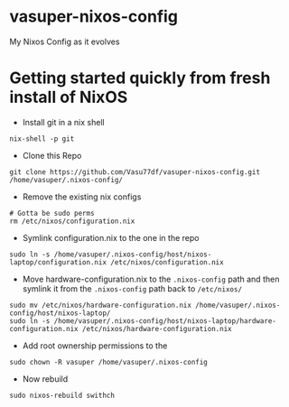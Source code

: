 # vasuper-nixos-config
My Nixos Config as it evolves

# Getting started quickly from fresh install of NixOS   

- Install git in a nix shell
```
nix-shell -p git
```

- Clone this Repo
```
git clone https://github.com/Vasu77df/vasuper-nixos-config.git /home/vasuper/.nixos-config/
```

- Remove the existing nix configs
```
# Gotta be sudo perms
rm /etc/nixos/configuration.nix
```

- Symlink configuration.nix to the one in the repo
```
sudo ln -s /home/vasuper/.nixos-config/host/nixos-laptop/configuration.nix /etc/nixos/configuration.nix
```

- Move hardware-configuration.nix to the `.nixos-config` path  and then symlink it from the `.nixos-config` path back to `/etc/nixos/`
```
sudo mv /etc/nixos/hardware-configuration.nix /home/vasuper/.nixos-config/host/nixos-laptop/
sudo ln -s /home/vasuper/.nixos-config/host/nixos-laptop/hardware-configuration.nix /etc/nixos/hardware-configuration.nix
```

- Add root ownership permissions to the
```
sudo chown -R vasuper /home/vasuper/.nixos-config
```

- Now rebuild
```
sudo nixos-rebuild swithch
```

